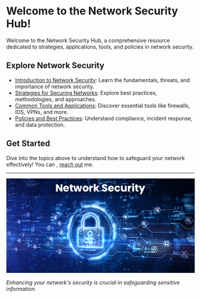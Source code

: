 
# Welcome to the Network Security Hub!

Welcome to the Network Security Hub, a comprehensive resource dedicated to strategies, applications, tools, and policies in network security.

## Explore Network Security

- [Introduction to Network Security](../docs/Content/Introduction.md): Learn the fundamentals, threats, and importance of network security.
- [Strategies for Securing Networks](../docs/Content/NetworkSecurityStrategies.md): Explore best practices, methodologies, and approaches.
- [Common Tools and Applications](../docs/Content/Network%20Security%20Applications%20and%20Tools/): Discover essential tools like firewalls, IDS, VPNs, and more.
- [Policies and Best Practices](../docs/Content/NetworkSecurityPolicies.md): Understand compliance, incident response, and data protection.

## Get Started

Dive into the topics above to understand how to safeguard your network effectively! You can , [reach out](./About.md) me.

---

![Network Security](./images/Network-Security-4.png)

*Enhancing your network's security is crucial in safeguarding sensitive information.*












